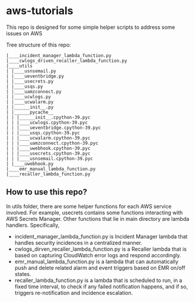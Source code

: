 # aws-tutorials
This repo is designed for some simple helper scripts to address some issues on AWS

Tree structure of this repo:
```
|____incident_manager_lambda_function.py
|____cwlogs_driven_recaller_lambda_function.py
|____utils
| |____usnsemail.py
| |____ueventbridge.py
| |____usecrets.py
| |____usqs.py
| |____uamzconnect.py
| |____ucwlogs.py
| |____ucwalarm.py
| |______init__.py
| |______pycache__
| | |______init__.cpython-39.pyc
| | |____ucwlogs.cpython-39.pyc
| | |____ueventbridge.cpython-39.pyc
| | |____usqs.cpython-39.pyc
| | |____ucwalarm.cpython-39.pyc
| | |____uamzconnect.cpython-39.pyc
| | |____uwebhook.cpython-39.pyc
| | |____usecrets.cpython-39.pyc
| | |____usnsemail.cpython-39.pyc
| |____uwebhook.py
|____emr_manual_lambda_function.py
|____recaller_lambda_function.py
```
## How to use this repo?
In utils folder, there are some helper functions for each AWS service involved. For example, usecrets contains some functions interacting with AWS Secrets Manager.
Other functions that lie in main directory are lambda handlers. Specifically,

- incident_manager_lambda_function.py is Incident Manager lambda that handles security incidences in a centralized manner.
- cwlogs_dirven_recaller_lambda_function.py is a Recaller lambda that is based on capturing CloudWatch error logs and respond accordingly.
- emr_manual_lambda_function.py is a lambda that can automatically push and delete related alarm and event triggers based on EMR on/off states.
- recaller_lambda_function.py is a lambda that is scheduled to run, in a fixed time interval, to check if any failed notification happens, and if so, triggers re-notification and incidence escalation.




